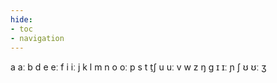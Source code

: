 ```yaml
---
hide:
- toc
- navigation
---
```

a
aː
b
d
e
eː
f
i
iː
j
k
l
m
n
o
oː
p
s
t
t̠ʃ
u
uː
v
w
z
ŋ
ɡ
ɪ
ɪː
ɲ
ʃ
ʊ
ʊː
ʒ
